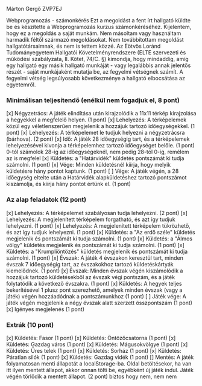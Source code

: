Márton Gergő 
ZVP7EJ

Webprogramozás - számonkérés
Ezt a megoldást a fent írt hallgató küldte be és készítette a Webprogramozás kurzus számonkéréséhez.
Kijelentem, hogy ez a megoldás a saját munkám. Nem másoltam vagy használtam harmadik féltől 
származó megoldásokat. Nem továbbítottam megoldást hallgatótársaimnak, és nem is tettem közzé. 
Az Eötvös Loránd Tudományegyetem Hallgatói Követelményrendszere 
(ELTE szervezeti és működési szabályzata, II. Kötet, 74/C. §) kimondja, hogy mindaddig, 
amíg egy hallgató egy másik hallgató munkáját - vagy legalábbis annak jelentős részét - 
saját munkájaként mutatja be, az fegyelmi vétségnek számít. 
A fegyelmi vétség legsúlyosabb következménye a hallgató elbocsátása az egyetemről.

### Minimálisan teljesítendő (enélkül nem fogadjuk el, 8 pont)
[x] Négyzetrács: A játék elindítása után kirajzolódik a 11x11 térkép kirajzolása a hegyekkel a megfelelő helyen. (1 pont)
[x] Lehelyezés: A térképelemek közül egy véletlenszerűen megjelenik a hozzájuk tartozó időegységekkel. (1 pont)
[x] Lehelyezés: A térképelemet le tudjuk helyezni a négyzetrácsra (bárhova). (2 pont)
[x] Idő: A játék 28 időegységig tart, és a térképelemek lehelyezésével kivonja a térképelemhez tartozó időegységet belőle. (1 pont)
0-tól számolok 28-ig az időegységeknél, nem pedig 28-tól 0-ig, remélem az is megfelel
[x] Küldetés: a "Határvidék" küldetés pontszámát ki tudja számolni. (1 pont)
[x] Vége: Minden küldetésnél kiírja, hogy melyik küldetésre hány pontot kaptunk. (1 pont)
[ ] Vége: A játék végén, a 28 időegység eltelte után a Határvidék alapküldetéshez tartozó pontszámot kiszámolja, és kiírja hány pontot értünk el. (1 pont)

### Az alap feladatok (12 pont)
[x] Lehelyezés: A térképelemet szabályosan tudja lehelyezni. (2 pont)
[x] Lehelyezés: A megjelenített térképelem forgatható, és azt így tudjuk lehelyezni. (1 pont)
[x] Lehelyezés: A megjelenített térképelem tükrözhető, és azt így tudjuk lehelyezni. (1 pont)
[x] Küldetés: a "Az erdő széle" küldetés megjelenik és pontszámát ki tudja számolni. (1 pont)
[x] Küldetés: a "Álmos völgy" küldetés megjelenik és pontszámát ki tudja számolni. (1 pont)
[x] Küldetés: a "Krumpliöntözés" küldetés megjelenik és pontszámát ki tudja számolni. (1 pont)
[x] Évszak: A játék 4 évszakon keresztül tart, minden évszak 7 időegységig tart, az évszakokhoz tartozó küldetéskártyák kiemelődnek. (1 pont)
[x] Évszak: Minden évszak végén kiszámolódik a hozzájuk tartozó küldetésekből az évszak végi pontszám, és a játék folytatódik a következő évszakra. (1 pont)
[x] Küldetés: A hegyek teljes bekerítésével 1 plusz pont szerezhető, amelyek minden évszak (vagy a játék) végén hozzáadódnak a pontszámunkhoz (1 pont)
[ ] Játék vége: A játék végén megjelenik a négy évszak alatt szerzett összpontszám (1 pont)
[x] Igényes megjelenés (1 pont)

### Extrák (10 pont)
[x] Küldetés: Fasor (1 pont)
[x] Küldetés: Öntözőcsatorna (1 pont)
[x] Küldetés: Gazdag város (1 pont)
[x] Küldetés: Mágusokvölgye (1 pont)
[x] Küldetés: Üres telek (1 pont)
[x] Küldetés: Sorház (1 pont)
[x] Küldetés: Páratlan silók (1 pont)
[x] Küldetés: Gazdag vidék (1 pont)
[] Mentés: A játék folyamatosan menti állapotát a localStorage-ba. Oldal betöltésekor, ha van itt ilyen mentett állapot, akkor onnan tölti be, egyébként új játék indul. Játék végén törlődik a mentett állapot. (2 pont) biztos hogy nem, nem nem
